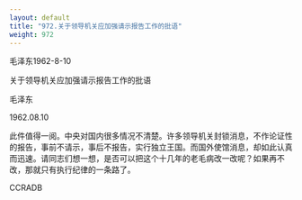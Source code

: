 ```yaml
---
layout: default
title: "972.关于领导机关应加强请示报告工作的批语"
weight: 972
---
```


毛泽东1962-8-10

关于领导机关应加强请示报告工作的批语

毛泽东

1962.08.10

此件值得一阅。中央对国内很多情况不清楚。许多领导机关封锁消息，不作论证性的报告，事前不请示，事后不报告，实行独立王国。而国外使馆消息，却如此认真而迅速。请同志们想一想，是否可以把这个十几年的老毛病改一改呢？如果再不改，那就只有执行纪律的一条路了。

CCRADB

